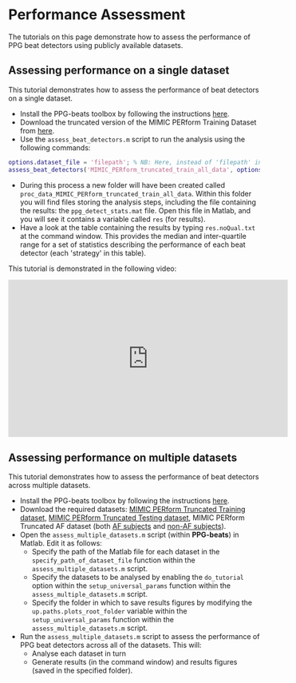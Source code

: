 # Performance Assessment

The tutorials on this page demonstrate how to assess the performance of PPG beat detectors using publicly available datasets.

## Assessing performance on a single dataset

This tutorial demonstrates how to assess the performance of beat detectors on a single dataset.

- Install the PPG-beats toolbox by following the instructions [here](https://ppg-beats.readthedocs.io/en/latest/toolbox/getting_started/).
- Download the truncated version of the MIMIC PERform Training Dataset from [here](https://zenodo.org/record/6967256/files/MIMIC_PERform_truncated_train_all_data.mat?download=1).
- Use the `assess_beat_detectors.m` script to run the analysis using the following commands:
```matlab
options.dataset_file = 'filepath'; % NB: Here, instead of 'filepath' insert the path of the `MIMIC_PERform_truncated_train_all_data.mat` file on your computer, _e.g._ `/Users/petercharlton/Downloads/MIMIC_PERform_truncated_train_all_data.mat`
assess_beat_detectors('MIMIC_PERform_truncated_train_all_data', options)
```

- During this process a new folder will have been created called `proc_data_MIMIC_PERform_truncated_train_all_data`. Within this folder you will find files storing the analysis steps, including the file containing the results: the `ppg_detect_stats.mat` file. Open this file in Matlab, and you will see it contains a variable called `res` (for results).
- Have a look at the table containing the results by typing `res.noQual.txt` at the command window. This provides the median and inter-quartile range for a set of statistics describing the performance of each beat detector (each 'strategy' in this table).

This tutorial is demonstrated in the following video:

<iframe width="560" height="315" src="https://www.youtube.com/embed/jd5fT_HvRLo" title="YouTube video player" frameborder="0" allow="accelerometer; autoplay; clipboard-write; encrypted-media; gyroscope; picture-in-picture" allowfullscreen></iframe>


## Assessing performance on multiple datasets

This tutorial demonstrates how to assess the performance of beat detectors across multiple datasets.

- Install the PPG-beats toolbox by following the instructions [here](https://ppg-beats.readthedocs.io/en/latest/toolbox/getting_started/).
- Download the required datasets: [MIMIC PERform Truncated Training dataset](https://zenodo.org/record/6967256/files/MIMIC_PERform_truncated_train_all_data.mat?download=1), [MIMIC PERform Truncated Testing dataset](https://zenodo.org/record/6973963/files/MIMIC_PERform_truncated_test_all_data.mat?download=1), MIMIC PERform Truncated AF dataset (both [AF subjects](https://zenodo.org/record/6973963/files/MIMIC_PERform_truncated_af_data.mat?download=1) and [non-AF subjects](https://zenodo.org/record/6973963/files/MIMIC_PERform_truncated_non_af_data.mat?download=1)).
- Open the `assess_multiple_datasets.m` script (within **PPG-beats**) in Matlab. Edit it as follows:
    - Specify the path of the Matlab file for each dataset in the `specify_path_of_dataset_file` function within the `assess_multiple_datasets.m` script.
    - Specify the datasets to be analysed by enabling the `do_tutorial` option within the `setup_universal_params` function within the `assess_multiple_datasets.m` script.
    - Specify the folder in which to save results figures by modifying the `up.paths.plots_root_folder` variable within the `setup_universal_params` function within the `assess_multiple_datasets.m` script.
- Run the `assess_multiple_datasets.m` script to assess the performance of PPG beat detectors across all of the datasets. This will:
    - Analyse each dataset in turn
    - Generate results (in the command window) and results figures (saved in the specified folder).
